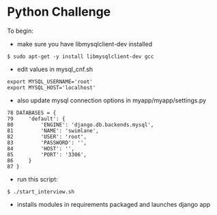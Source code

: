 # Python Challenge

To begin:
- make sure you have libmysqlclient-dev installed

```
$ sudo apt-get -y install libmysqlclient-dev gcc
```
- edit values in mysql_cnf.sh

```
export MYSQL_USERNAME='root'
export MYSQL_HOST='localhost'
```

- also update mysql connection options in myapp/myapp/settings.py

```
78 DATABASES = {
79     'default': {
80         'ENGINE': 'django.db.backends.mysql',
81         'NAME': 'swimlane',
82         'USER': 'root',
83         'PASSWORD': '',
84         'HOST': '',
85         'PORT': '3306',
86     }
87 }
```

- run this script:

```
$ ./start_interview.sh
```
  - installs modules in requirements packaged and launches django app
